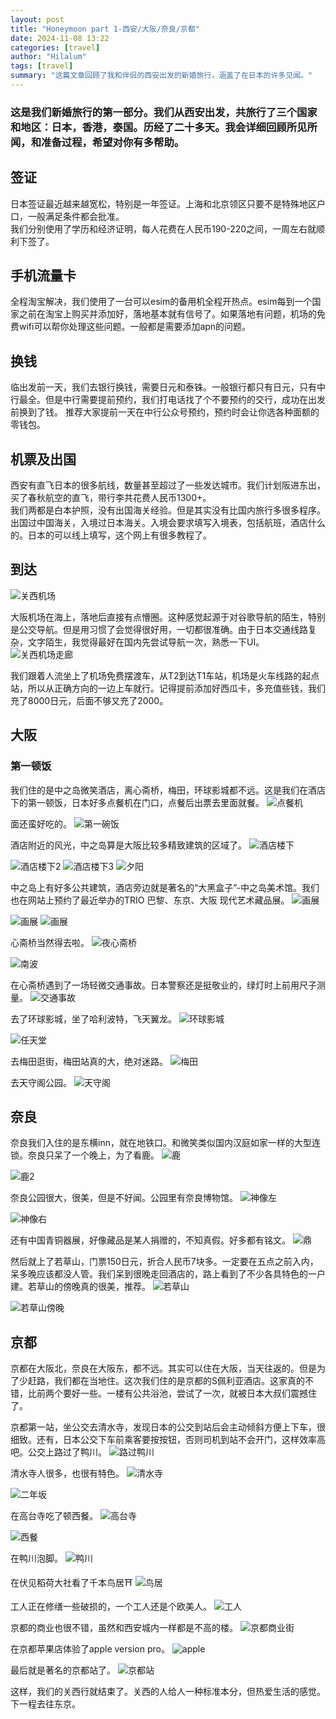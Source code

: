 ```yaml
---
layout: post
title: "Honeymoon part 1-西安/大阪/奈良/京都"
date: 2024-11-08 13:22
categories: [travel]
author: "Hilalum"
tags: [travel]
summary: "这篇文章回顾了我和伴侣的西安出发的新婚旅行，涵盖了在日本的许多见闻。"
---
```


### 这是我们新婚旅行的第一部分。我们从西安出发，共旅行了三个国家和地区：日本，香港，泰国。历经了二十多天。我会详细回顾所见所闻，和准备过程，希望对你有多帮助。

## 签证
日本签证最近越来越宽松，特别是一年签证。上海和北京领区只要不是特殊地区户口，一般满足条件都会批准。  
我们分别使用了学历和经济证明，每人花费在人民币190-220之间，一周左右就顺利下签了。

## 手机流量卡
全程淘宝解决，我们使用了一台可以esim的备用机全程开热点。esim每到一个国家之前在淘宝上购买并添加好，落地基本就有信号了。如果落地有问题，机场的免费wifi可以帮你处理这些问题。一般都是需要添加apn的问题。

## 换钱
临出发前一天，我们去银行换钱，需要日元和泰铢。一般银行都只有日元，只有中行最全。但是中行需要提前预约，我们打电话找了个不要预约的交行，成功在出发前换到了钱。
推荐大家提前一天在中行公众号预约，预约时会让你选各种面额的零钱包。

## 机票及出国
西安有直飞日本的很多航线，数量甚至超过了一些发达城市。我们计划阪进东出，买了春秋航空的直飞，带行李共花费人民币1300+。  
我们两都是白本护照，没有出国海关经验。但是其实没有比国内旅行多很多程序。出国过中国海关，入境过日本海关。入境会要求填写入境表，包括航班，酒店什么的。日本的可以线上填写，这个网上有很多教程了。

## 到达
<img class="img-fluid" src="/assets/%E5%A4%A7%E9%98%AA/%E5%A4%A7%E9%98%AA%E5%85%B3%E8%A5%BF%E6%9C%BA%E5%9C%BA.jpeg" alt="关西机场">

大阪机场在海上，落地后直接有点懵圈。这种感觉起源于对谷歌导航的陌生，特别是公交导航。但是用习惯了会觉得很好用，一切都很准确。由于日本交通线路复杂，文字陌生，我觉得最好在国内先尝试导航一次，熟悉一下UI。  
<img class="img-fluid" src="/assets/%E5%A4%A7%E9%98%AA/%E6%9C%BA%E5%9C%BA%E8%B5%B0%E5%BB%8A.jpeg" alt="关西机场走廊">

我们跟着人流坐上了机场免费摆渡车，从T2到达T1车站，机场是火车线路的起点站，所以从正确方向的一边上车就行。记得提前添加好西瓜卡，多充值些钱，我们充了8000日元，后面不够又充了2000。

## 大阪
### 第一顿饭

我们住的是中之岛微笑酒店，离心斋桥，梅田，环球影城都不远。这是我们在酒店下的第一顿饭，日本好多点餐机在门口，点餐后出票去里面就餐。
<img class="img-fluid" src="/assets/大阪/点餐机.jpeg" alt="点餐机">

面还蛮好吃的。
<img class="img-fluid" src="/assets/大阪/第一碗饭.jpeg" alt="第一碗饭">

酒店附近的风光，中之岛算是大阪比较多精致建筑的区域了。
<img class="img-fluid" src="/assets/大阪/酒店楼下.jpeg" alt="酒店楼下">

<img class="img-fluid" src="/assets/大阪/酒店楼下2.jpeg" alt="酒店楼下2">

<img class="img-fluid" src="/assets/大阪/酒店楼下3.jpeg" alt="酒店楼下3">

<img class="img-fluid" src="/assets/大阪/夕阳.jpeg" alt="夕阳">

中之岛上有好多公共建筑，酒店旁边就是著名的“大黑盒子”-中之岛美术馆。我们也在网站上预约了最近举办的TRIO 巴黎、东京、大阪 现代艺术藏品展。
<img class="img-fluid" src="/assets/大阪/画展.jpeg" alt="画展">

<img class="img-fluid" src="/assets/大阪/画展2.jpeg" alt="画展">

<img class="img-fluid" src="/assets/大阪/画展3.jpeg" alt="画展">

心斋桥当然得去啦。
<img class="img-fluid" src="/assets/大阪/夜心斋桥.jpeg" alt="夜心斋桥">

<img class="img-fluid" src="/assets/大阪/南波.jpeg" alt="南波">

在心斋桥遇到了一场轻微交通事故。日本警察还是挺敬业的，绿灯时上前用尺子测量。
<img class="img-fluid" src="/assets/大阪/交通事故.jpeg" alt="交通事故">

去了环球影城，坐了哈利波特，飞天翼龙。
<img class="img-fluid" src="/assets/大阪/环球影城.jpeg" alt="环球影城">

<img class="img-fluid" src="/assets/大阪/任天堂.jpeg" alt="任天堂">

去梅田逛街，梅田站真的大，绝对迷路。
<img class="img-fluid" src="/assets/大阪/梅田.jpeg" alt="梅田">

去天守阁公园。
<img class="img-fluid" src="/assets/大阪/天守阁.jpeg" alt="天守阁">

## 奈良

奈良我们入住的是东横inn，就在地铁口。和微笑类似国内汉庭如家一样的大型连锁。奈良只呆了一个晚上，为了看鹿。
<img class="img-fluid" src="/assets/奈良/鹿.jpeg" alt="鹿">

<img class="img-fluid" src="/assets/奈良/鹿2.jpeg" alt="鹿2">

奈良公园很大，很美，但是不好闻。公园里有奈良博物馆。
<img class="img-fluid" src="/assets/奈良/神像左.jpeg" alt="神像左">

<img class="img-fluid" src="/assets/奈良/神像右.jpeg" alt="神像右">

还有中国青铜器展，好像藏品是某人捐赠的，不知真假。好多都有铭文。
<img class="img-fluid" src="/assets/奈良/鼎.jpeg" alt="鼎">

然后就上了若草山，门票150日元，折合人民币7块多。一定要在五点之前入内，呆多晚应该都没人管。我们呆到很晚走回酒店的，路上看到了不少各具特色的一户建。若草山的傍晚真的很美，推荐。
<img class="img-fluid" src="/assets/奈良/若草山.jpeg" alt="若草山">

<img class="img-fluid" src="/assets/奈良/若草山傍晚.jpeg" alt="若草山傍晚">

## 京都

京都在大阪北，奈良在大阪东，都不远。其实可以住在大阪，当天往返的。但是为了少赶路，我们都在当地住。这次我们住的是京都的S佩利亚酒店。这家真的不错，比前两个要好一些。一楼有公共浴池，尝试了一次，就被日本大叔们震撼住了。

京都第一站，坐公交去清水寺，发现日本的公交到站后会主动倾斜方便上下车，很细致。还有，日本公交下车前乘客要按按钮，否则司机到站不会开门，这样效率高吧。公交上路过了鸭川。
<img class="img-fluid" src="/assets/京都/路过鸭川.jpeg" alt="路过鸭川">

清水寺人很多，也很有特色。
<img class="img-fluid" src="/assets/京都/清水寺.jpeg" alt="清水寺">

<img class="img-fluid" src="/assets/京都/二年坂.jpeg" alt="二年坂">

在高台寺吃了顿西餐。
<img class="img-fluid" src="/assets/京都/高台寺.jpeg" alt="高台寺">

<img class="img-fluid" src="/assets/京都/高台寺吃饭.jpeg" alt="西餐">

在鸭川泡脚。
<img class="img-fluid" src="/assets/京都/鸭川.jpeg" alt="鸭川">

在伏见稻荷大社看了千本鸟居⛩️
<img class="img-fluid" src="/assets/京都/伏见.jpeg" alt="鸟居">

工人正在修缮一些破损的，一个工人还是个欧美人。
<img class="img-fluid" src="/assets/京都/工人.jpeg" alt="工人">

京都的商业也很不错，虽然和西安城内一样都是不高的楼。
<img class="img-fluid" src="/assets/京都/京都商业街.jpeg" alt="京都商业街">

在京都苹果店体验了apple version pro。
<img class="img-fluid" src="/assets/京都/京都apple.jpeg" alt="apple">

最后就是著名的京都站了。
<img class="img-fluid" src="/assets/京都/京都站.jpeg" alt="京都站">

这样，我们的关西行就结束了。关西的人给人一种标准本分，但热爱生活的感觉。下一程去往东京。
